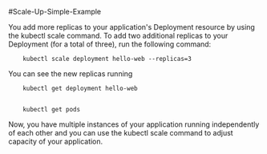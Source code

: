 #Scale-Up-Simple-Example

You add more replicas to your application's Deployment resource by using the kubectl scale command. To add two additional replicas to your Deployment (for a total of three), run the following command:
```
	kubectl scale deployment hello-web --replicas=3
```

You can see the new replicas running
```
	kubectl get deployment hello-web


	kubectl get pods
```
Now, you have multiple instances of your application running independently of each other and you can use the kubectl scale command to adjust capacity of your application.

